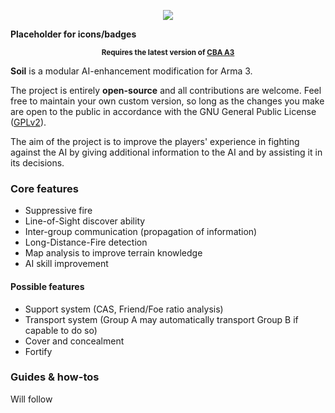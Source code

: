 <p align="center">
    <img src="https://github.com/acemod/ACE3/raw/master/assets/logo.svg" />
</p>

**Placeholder for icons/badges**

<p align="center">
    <sup><strong>Requires the latest version of <a href="https://github.com/CBATeam/CBA_A3/releases">CBA A3</a></strong></sup>
</p>

**Soil** is a modular AI-enhancement modification for Arma 3.

The project is entirely **open-source** and all contributions are welcome. Feel free to maintain your own custom version, so long as the changes you make are open to the public in accordance with the GNU General Public License ([GPLv2](https://github.com/Soil/Soil/blob/master/LICENSE)).

The aim of the project is to improve the players' experience in fighting against the AI by giving additional information to the AI and by assisting it in its decisions.

### Core features
- Suppressive fire
- Line-of-Sight discover ability
- Inter-group communication (propagation of information)
- Long-Distance-Fire detection
- Map analysis to improve terrain knowledge
- AI skill improvement

#### Possible features
- Support system (CAS, Friend/Foe ratio analysis)
- Transport system (Group A may automatically transport Group B if capable to do so)
- Cover and concealment
- Fortify

### Guides & how-tos
Will follow
